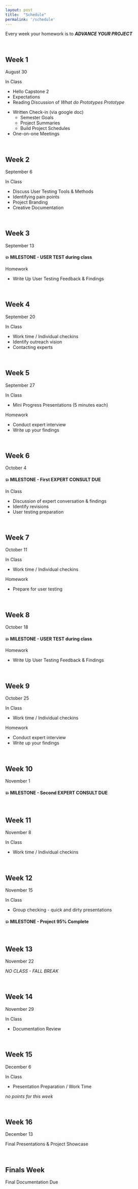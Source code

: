 ```yaml
---
layout: post
title:  "Schedule"
permalink: '/schedule'
---
```


Every week your homework is to ***ADVANCE YOUR PROJECT***

<br>

## Week 1

<span class="date">August 30</span>

<span class="underlined">In Class</span>

+ Hello Capstone 2
+ Expectations
+ Reading Discussion of *What do Prototypes Prototype*
<!-- + Prototype Activity -->
+ Written Check-in (via google doc)
  + Semester Goals
  + Project Summaries
  + Build Project Schedules
+ One-on-one Meetings

<!-- <span class="underlined">Homework</span>

+ Plan Prototyping Activity for your Project -->

<br>

## Week 2

<span class="date">September 6</span>

<!-- User testing -->

<span class="underlined">In Class</span>

+ Discuss User Testing Tools & Methods
+ Identifying pain points
+ Project Branding
+ Creative Documentation

<br>

## Week 3

<span class="date">September 13</span>

#### 💥 MILESTONE - USER TEST during class

<span class="underlined">Homework</span>

+ Write Up User Testing Feedback & Findings

<br>

## Week 4

<span class="date">September 20</span>

<span class="underlined">In Class</span>

+ Work time / Individual checkins
+ Identify outreach vision
+ Contacting experts

<!-- + Discussion of User Test Findings
+ Prototype Revisions -->

<br>

## Week 5

<span class="date">September 27</span>

<span class="underlined">In Class</span>

+ Mini Progress Presentations (5 minutes each)

<span class="underlined">Homework</span>

+ Conduct expert interview
+ Write up your findings

<br>

## Week 6

<span class="date">October 4</span>

#### 💥 MILESTONE - First EXPERT CONSULT DUE

<span class="underlined">In Class</span>

+ Discussion of expert conversation & findings
+ Identify revisions
+ User testing preparation

<br>

## Week 7

<span class="date">October 11</span>

<span class="underlined">In Class</span>

+ Work time / Individual checkins

<span class="underlined">Homework</span>

+ Prepare for user testing

<br>

## Week 8

<span class="date">October 18</span>

#### 💥 MILESTONE - USER TEST during class

<span class="underlined">Homework</span>

+ Write Up User Testing Feedback & Findings

<br>

## Week 9

<span class="date">October 25</span>

<span class="underlined">In Class</span>

+ Work time / Individual checkins

<span class="underlined">Homework</span>

+ Conduct expert interview
+ Write up your findings

<br>

## Week 10

<span class="date">November 1</span>

#### 💥 MILESTONE - Second EXPERT CONSULT DUE

<br>

## Week 11

<span class="date">November 8</span>

<span class="underlined">In Class</span>

+ Work time / Individual checkins

<br>

## Week 12

<span class="date">November 15</span>

<span class="underlined">In Class</span>

+ Group checking - quick and dirty presentations

#### 💥 MILESTONE - Project 95% Complete

<br>

## Week 13

<span class="date">November 22</span>

*NO CLASS - FALL BREAK*


<br>

## Week 14

<span class="date">November 29</span>

<span class="underlined">In Class</span>

+ Documentation Review


<br>

## Week 15

<span class="date">December 6</span>

<span class="underlined">In Class</span>

+ Presentation Preparation / Work Time

*no points for this week*

<br>

## Week 16

<span class="date">December 13</span>

Final Presentations & Project Showcase

<br>

## Finals Week

Final Documentation Due

<br>

